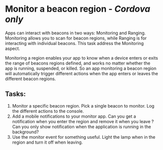 # Monitor a beacon region - *Cordova only*

Apps can interact with beacons in two ways: Monitoring and Ranging.
Monitoring allows you to scan for beacon regions, while Ranging is for interacting
with individual beacons. This task address the Monitoring aspect.

Monitoring a region enables your app to know when a device enters or exits the
range of beacons regions defined, and works no matter whether the app is running,
suspended, or killed. So an app monitoring a beacon region will automatically trigger
different actions when the app enters or leaves the different beacon regions.

## Tasks:
  1. Monitor a specific beacon region. Pick a single beacon to monitor. Log the
  different actions to the console.
  2. Add a mobile notifications to your monitor app. Can you get a notification when
  you enter the region and remove it when you leave ? Can you only show notification when the
  application is running in the background?
  3. Use the monitor event for something useful. Light the lamp when in the region
  and turn it off when leaving.
